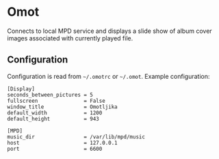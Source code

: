 Omot
====

Connects to local MPD service and displays a slide show of album cover images
associated with currently played file.

Configuration
-------------

Configuration is read from `~/.omotrc` or `~/.omot`. Example configuration:

    [Display]
    seconds_between_pictures = 5
    fullscreen               = False
    window_title             = Omotljika
    default_width            = 1200
    default_height           = 943

    [MPD]
    music_dir                = /var/lib/mpd/music
    host                     = 127.0.0.1
    port                     = 6600
